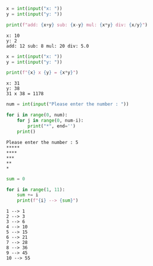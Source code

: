 ```python
x = int(input("x: "))
y = int(input("y: "))

print(f"add: {x+y} sub: {x-y} mul: {x*y} div: {x/y}")
```

    x: 10
    y: 2
    add: 12 sub: 8 mul: 20 div: 5.0
    


```python
x = int(input("x: "))
y = int(input("y: "))

print(f"{x} x {y} = {x*y}")
```

    x: 31
    y: 38
    31 x 38 = 1178
    


```python
num = int(input("Please enter the number : "))

for i in range(0, num):
    for j in range(0, num-i):
        print("*", end='')
    print()
```

    Please enter the number : 5
    *****
    ****
    ***
    **
    *
    


```python
sum = 0

for i in range(1, 11):
    sum += i
    print(f"{i} --> {sum}")
```

    1 --> 1
    2 --> 3
    3 --> 6
    4 --> 10
    5 --> 15
    6 --> 21
    7 --> 28
    8 --> 36
    9 --> 45
    10 --> 55
    


```python

```
